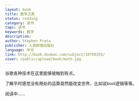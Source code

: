 ```yaml
---
layout: book
title: 数学之美
status: reading
category: 读书
tags: 读书
keywords: 数学
description: 
author: Stephen Prata 
publisher: 人民邮电出版社
language: 中文
link: http://book.douban.com/subject/10750155/
cover: /public/upload/book/math.jpg
---
```

谷歌各种技术在这里能够接触到有点。

了解平时感觉没有用处的运算竟然能改变世界，比如说bool逻辑等等。

阅读中……